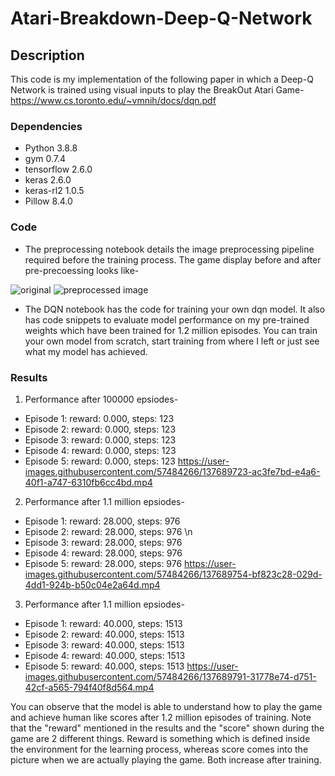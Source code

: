 # Atari-Breakdown-Deep-Q-Network

## Description

This code is my implementation of the following paper in which a Deep-Q Network is trained using visual inputs to play the BreakOut Atari Game- 
https://www.cs.toronto.edu/~vmnih/docs/dqn.pdf

### Dependencies

* Python 3.8.8
* gym  0.7.4
* tensorflow 2.6.0
* keras 2.6.0
* keras-rl2 1.0.5
* Pillow 8.4.0

### Code

* The preprocessing notebook details the image preprocessing pipeline required before the training process. The game display before and after pre-precoessing looks like-

![original](https://user-images.githubusercontent.com/57484266/137694789-4b00dd3f-cd29-48f5-9c92-36fbfcacc0c4.PNG) ![preprocessed image](https://user-images.githubusercontent.com/57484266/137689641-0fa54deb-c52f-4b61-b76d-2b21ec9fe897.png)


* The DQN notebook has the code for training your own dqn model. It also has code snippets to evaluate model performance on my pre-trained weights which have been trained
for 1.2 million episodes. You can train your own model from scratch, start training from where I left or just see what my model has achieved.

### Results

1) Performance after 100000 epsiodes-
* Episode 1: reward: 0.000, steps: 123 
* Episode 2: reward: 0.000, steps: 123  
* Episode 3: reward: 0.000, steps: 123 
* Episode 4: reward: 0.000, steps: 123 
* Episode 5: reward: 0.000, steps: 123 
https://user-images.githubusercontent.com/57484266/137689723-ac3fe7bd-e4a6-40f1-a747-6310fb6cc4bd.mp4


2) Performance after 1.1 million epsiodes-
* Episode 1: reward: 28.000, steps: 976 
* Episode 2: reward: 28.000, steps: 976 \n
* Episode 3: reward: 28.000, steps: 976
* Episode 4: reward: 28.000, steps: 976
* Episode 5: reward: 28.000, steps: 976
https://user-images.githubusercontent.com/57484266/137689754-bf823c28-029d-4dd1-924b-b50c04e2a64d.mp4


3) Performance after 1.1 million epsiodes-
* Episode 1: reward: 40.000, steps: 1513
* Episode 2: reward: 40.000, steps: 1513
* Episode 3: reward: 40.000, steps: 1513
* Episode 4: reward: 40.000, steps: 1513
* Episode 5: reward: 40.000, steps: 1513
https://user-images.githubusercontent.com/57484266/137689791-31778e74-d751-42cf-a565-794f40f8d564.mp4


You can observe that the model is able to understand how to play the game and achieve human like scores after 1.2 million episodes of training. 
Note that the "reward" mentioned in the results and the "score" shown during the game are 2 different things. Reward is something which is defined inside the environment
for the learning process, whereas score comes into the picture when we are actually playing the game. Both increase after training.
